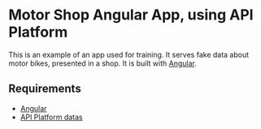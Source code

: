 Motor Shop Angular App, using API Platform
==========================================

This is an example of an app used for training. It serves fake data about motor bikes, presented in a shop.
It is built with [Angular](https://angular.io/).

## Requirements

- [Angular](https://angular.io)
- [API Platform datas](http://3.84.132.147/examApi/public/api/docs)

